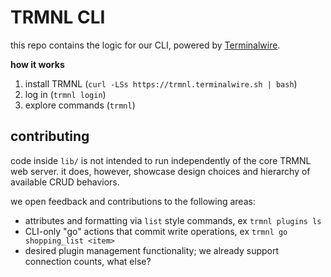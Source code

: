 # TRMNL CLI

this repo contains the logic for our CLI, powered by [Terminalwire](https://terminalwire.com/).

**how it works**

1. install TRMNL (`curl -LSs https://trmnl.terminalwire.sh | bash`)
2. log in (`trmnl login`)
3. explore commands (`trmnl`)

## contributing

code inside `lib/` is not intended to run independently of the core TRMNL web server. it does, however, showcase design choices and hierarchy of available CRUD behaviors.

we open feedback and contributions to the following areas:

- attributes and formatting via `list` style commands, ex `trmnl plugins ls`
- CLI-only "go" actions that commit write operations, ex `trmnl go shopping_list <item>`
- desired plugin management functionality; we already support connection counts, what else?
